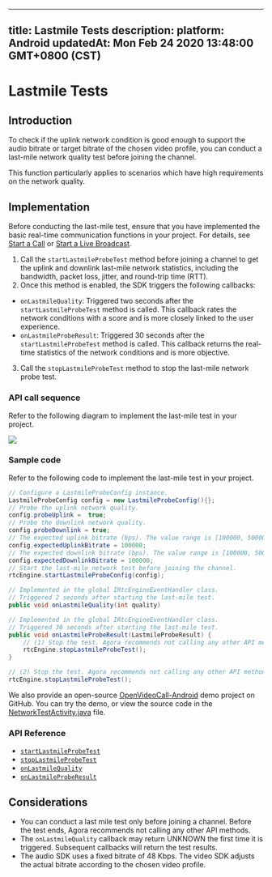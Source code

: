 
---
title: Lastmile Tests
description: 
platform: Android
updatedAt: Mon Feb 24 2020 13:48:00 GMT+0800 (CST)
---
# Lastmile Tests
## Introduction

To check if the uplink network condition is good enough to support the audio bitrate or target bitrate of the chosen video profile, you can conduct a last-mile network quality test before joining the channel.

This function particularly applies to scenarios which have high requirements on the network quality.



## Implementation 

Before conducting the last-mile test, ensure that you have implemented the basic real-time communication functions in your project. For details, see [Start a Call](../../en/Video/start_call_android.md) or [Start a Live Broadcast](../../en/Video/start_live_android.md).

1. Call the `startLastmileProbeTest` method before joining a channel to get the uplink and downlink last-mile network statistics, including the bandwidth, packet loss, jitter, and round-trip time (RTT).
2. Once this method is enabled, the SDK triggers the following callbacks:
- `onLastmileQuality`: Triggered two seconds after the `startLastmileProbeTest` method is called. This callback rates the network conditions with a score and is more closely linked to the user experience.
- `onLastmileProbeResult`: Triggered 30 seconds after the `startLastmileProbeTest` method is called. This callback returns the real-time statistics of the network conditions and is more objective.
3. Call the `stopLastmileProbeTest` method to stop the last-mile network probe test.

### API call sequence

Refer to the following diagram to implement the last-mile test in your project.

![](https://web-cdn.agora.io/docs-files/1569464757177)

### Sample code

Refer to the following code to implement the last-mile test in your project.

```java
// Configure a LastmileProbeConfig instance.
LastmileProbeConfig config = new LastmileProbeConfig(){};
// Probe the uplink network quality.
config.probeUplink =  true;
// Probe the downlink network quality.
config.probeDownlink = true;
// The expected uplink bitrate (bps). The value range is [100000, 5000000].
config.expectedUplinkBitrate = 100000;
// The expected downlink bitrate (bps). The value range is [100000, 5000000].
config.expectedDownlinkBitrate = 100000;
// Start the last-mile network test before joining the channel.
rtcEngine.startLastmileProbeConfig(config);

// Implemented in the global IRtcEngineEventHandler class.
// Triggered 2 seconds after starting the last-mile test.
public void onLastmileQuality(int quality)

// Implemented in the global IRtcEngineEventHandler class.
// Triggered 30 seconds after starting the last-mile test.
public void onLastmileProbeResult(LastmileProbeResult) {
	// (1) Stop the test. Agora recommends not calling any other API method before the test ends.
	rtcEngine.stopLastmileProbeTest();
}

// (2) Stop the test. Agora recommends not calling any other API method before the test ends.
rtcEngine.stopLastmileProbeTest();
```

We also provide an open-source [OpenVideoCall-Android](https://github.com/AgoraIO/Basic-Video-Call/tree/master/Group-Video/OpenVideoCall-Android) demo project on GitHub. You can try the demo, or view the source code in the [NetworkTestActivity.java](https://github.com/AgoraIO/Basic-Video-Call/blob/master/Group-Video/OpenVideoCall-Android/app/src/main/java/io/agora/openvcall/ui/NetworkTestActivity.java) file.

### API Reference

- [`startLastmileProbeTest`](https://docs.agora.io/en/Video/API%20Reference/java/classio_1_1agora_1_1rtc_1_1_rtc_engine.html#a81c6541685b1c4437d9779a095a0f871)
- [`stopLastmileProbeTest`](https://docs.agora.io/en/Video/API%20Reference/java/classio_1_1agora_1_1rtc_1_1_rtc_engine.html#ae21243b8da8bda9ee5f3a00621cbf959)
- [`onLastmileQuality`](https://docs.agora.io/en/Video/API%20Reference/java/classio_1_1agora_1_1rtc_1_1_i_rtc_engine_event_handler.html#a2887941e3c105c21309bd2643372e7f5)
- [`onLastmileProbeResult`](https://docs.agora.io/en/Video/API%20Reference/java/classio_1_1agora_1_1rtc_1_1_i_rtc_engine_event_handler.html#ad74a9120325bfeccdec4af4611110281)

## Considerations

- You can conduct a last mile test only before joining a channel. Before the test ends, Agora recommends not calling any other API methods.
- The `onLastmileQuality` callback may return UNKNOWN the first time it is triggered. Subsequent callbacks will return the test results. 
- The audio SDK uses a fixed bitrate of 48 Kbps. The video SDK adjusts the actual bitrate according to the chosen video profile.
